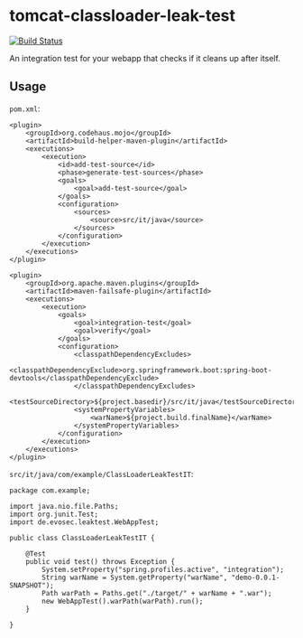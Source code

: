 # tomcat-classloader-leak-test

[![Build Status](https://travis-ci.org/evosec/tomcat-classloader-leak-test.svg?branch=develop)](https://travis-ci.org/evosec/tomcat-classloader-leak-test)

An integration test for your webapp that checks if it cleans up after itself.

## Usage

`pom.xml`:
~~~
<plugin>
    <groupId>org.codehaus.mojo</groupId>
    <artifactId>build-helper-maven-plugin</artifactId>
    <executions>
        <execution>
            <id>add-test-source</id>
            <phase>generate-test-sources</phase>
            <goals>
                <goal>add-test-source</goal>
            </goals>
            <configuration>
                <sources>
                    <source>src/it/java</source>
                </sources>
            </configuration>
        </execution>
    </executions>
</plugin>

<plugin>
    <groupId>org.apache.maven.plugins</groupId>
    <artifactId>maven-failsafe-plugin</artifactId>
    <executions>
        <execution>
            <goals>
                <goal>integration-test</goal>
                <goal>verify</goal>
            </goals>
            <configuration>
                <classpathDependencyExcludes>
                    <classpathDependencyExclude>org.springframework.boot:spring-boot-devtools</classpathDependencyExclude>
                </classpathDependencyExcludes>
                <testSourceDirectory>${project.basedir}/src/it/java</testSourceDirectory>
                <systemPropertyVariables>
                    <warName>${project.build.finalName}</warName>
                </systemPropertyVariables>
            </configuration>
        </execution>
    </executions>
</plugin>
~~~

`src/it/java/com/example/ClassLoaderLeakTestIT`:
~~~
package com.example;

import java.nio.file.Paths;
import org.junit.Test;
import de.evosec.leaktest.WebAppTest;

public class ClassLoaderLeakTestIT {

    @Test
    public void test() throws Exception {
        System.setProperty("spring.profiles.active", "integration");
        String warName = System.getProperty("warName", "demo-0.0.1-SNAPSHOT");
        Path warPath = Paths.get("./target/" + warName + ".war");
        new WebAppTest().warPath(warPath).run();
    }

}
~~~
